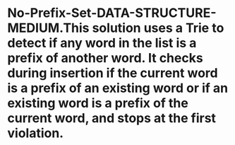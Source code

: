 # No-Prefix-Set-DATA-STRUCTURE-MEDIUM.This solution uses a Trie to detect if any word in the list is a prefix of another word. It checks during insertion if the current word is a prefix of an existing word or if an existing word is a prefix of the current word, and stops at the first violation.
